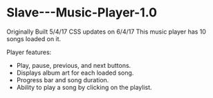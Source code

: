 # Slave---Music-Player-1.0
Originally Built 5/4/17
CSS updates on 6/4/17
This music player has 10 songs loaded on it.

Player features:
  * Play, pause, previous, and next buttons.
  * Displays album art for each loaded song.
  * Progress bar and song duration.
  * Ability to play a song by clicking on the playlist.
